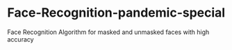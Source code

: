 # Face-Recognition-pandemic-special
Face Recognition Algorithm for masked and unmasked faces with high accuracy
